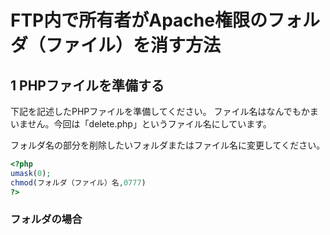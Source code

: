 # FTP内で所有者がApache権限のフォルダ（ファイル）を消す方法

## 1 PHPファイルを準備する
下記を記述したPHPファイルを準備してください。
ファイル名はなんでもかまいません。今回は「delete.php」というファイル名にしています。

フォルダ名の部分を削除したいフォルダまたはファイル名に変更してください。

~~~php
<?php
umask(0);
chmod(フォルダ（ファイル）名,0777)
?>
~~~

### フォルダの場合
